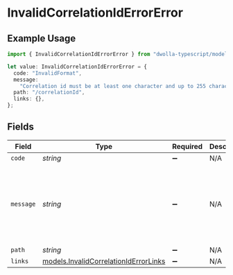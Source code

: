 # InvalidCorrelationIdErrorError

## Example Usage

```typescript
import { InvalidCorrelationIdErrorError } from "dwolla-typescript/models";

let value: InvalidCorrelationIdErrorError = {
  code: "InvalidFormat",
  message:
    "Correlation id must be at least one character and up to 255 characters when supplied.",
  path: "/correlationId",
  links: {},
};
```

## Fields

| Field                                                                                 | Type                                                                                  | Required                                                                              | Description                                                                           | Example                                                                               |
| ------------------------------------------------------------------------------------- | ------------------------------------------------------------------------------------- | ------------------------------------------------------------------------------------- | ------------------------------------------------------------------------------------- | ------------------------------------------------------------------------------------- |
| `code`                                                                                | *string*                                                                              | :heavy_minus_sign:                                                                    | N/A                                                                                   | InvalidFormat                                                                         |
| `message`                                                                             | *string*                                                                              | :heavy_minus_sign:                                                                    | N/A                                                                                   | Correlation id must be at least one character and up to 255 characters when supplied. |
| `path`                                                                                | *string*                                                                              | :heavy_minus_sign:                                                                    | N/A                                                                                   | /correlationId                                                                        |
| `links`                                                                               | [models.InvalidCorrelationIdErrorLinks](../models/invalidcorrelationiderrorlinks.md)  | :heavy_minus_sign:                                                                    | N/A                                                                                   | {}                                                                                    |